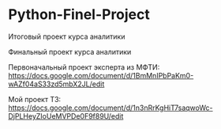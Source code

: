 # Python-Finel-Project
Итоговый проект курса аналитики

Финальный проект курса аналитики

Первоначальный проект эксперта из МФТИ: https://docs.google.com/document/d/1BmMnIPbPaKm0-wAZf04aS33zd5mbX2JL/edit

Мой проект ТЗ: https://docs.google.com/document/d/1n3nRrKgHiT7saqwoWc-DjPLHeyZIoUeMVPDe0F9f89U/edit
